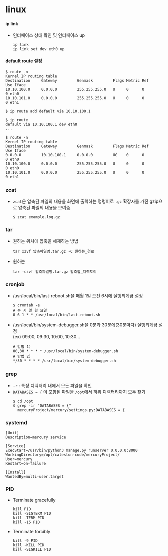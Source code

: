 # linux

#### ip link
- 인터페이스 상태 확인 및 인터페이스 up 
  ```
  ip link
  ip link set dev eth0 up
  ```
#### default route 설정
  ```
  $ route -n
  Kernel IP routing table
  Destination     Gateway         Genmask         Flags Metric Ref    Use Iface
  10.10.100.0     0.0.0.0         255.255.255.0   U     0      0        0 eth0
  10.10.101.0     0.0.0.0         255.255.255.0   U     0      0        0 eth1
  
  $ ip route add default via 10.10.100.1
  
  $ ip route 
  default via 10.10.100.1 dev eth0
  ...
  
  $ route -n
  Kernel IP routing table
  Destination     Gateway         Genmask         Flags Metric Ref    Use Iface
  0.0.0.0         10.10.100.1     0.0.0.0         UG    0      0        0 eth0
  10.10.100.0     0.0.0.0         255.255.255.0   U     0      0        0 eth0
  10.10.101.0     0.0.0.0         255.255.255.0   U     0      0        0 eth1
  ```
### zcat
- `zcat`은 압축된 파일의 내용을 화면에 출력하는 명령어로 `.gz` 확장자를 가진 gzip으로 압축된 파일의 내용을 보여줌
  ```
  $ zcat example.log.gz
  ```
### tar
- 원하는 위치에 압축을 해제하는 방법
  ```
  tar xzvf 압축파일명.tar.gz -C 원하는_경로
  ```
- 원하는
  ```
  tar -czvf 압축파일명.tar.gz 압축할_디렉토리
  ```
### cronjob
- /usr/local/bin/last-reboot.sh을 매월 1일 오전 6시에 실행되게끔 설정
  ```
  $ crontab -e
  # 분 시 일 월 요일
  0 6 1 * * /usr/local/bin/last-reboot.sh
  ```
- /usr/local/bin/system-debugger.sh을 0분과 30분에(30분마다) 실행되게끔 설정   
  (ex) 09:00, 09:30, 10:00, 10:30...
  ```
  # 방법 1)
  00,30 * * * * /usr/local/bin/system-debugger.sh
  # 방법 2)
  */30 * * * * /usr/local/bin/system-debugger.sh
  ```
### grep
- `-r` : 특정 디렉터리 내에서 모든 파일을 확인
- `DATABASES = {` 이 포함된 파일을 `/opt`에서 하위 디렉터리까지 모두 찾기
  ```
  $ cd /opt
  $ grep -ir "DATABASES = {"
    mercuryProject/mercury/settings.py:DATABASES = {
  ```
### systemd
```
[Unit]
Description=mercury service

[Service]
ExecStart=/usr/bin/python3 manage.py runserver 0.0.0.0:8000
WorkingDirectory=/opt/caleston-code/mercuryProject/
User=mercury
Restart=on-failure

[Install]
WantedBy=multi-user.target
```
### PID
- Terminate gracefully
  ```
  kill PID
  kill -SIGTERM PID
  kill -TERM PID
  kill -15 PID
  ```
- Terminate forcibly
  ```
  kill -9 PID
  kill -KILL PID
  kill -SIGKILL PID
  ```
